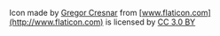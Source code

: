 Icon made by [Gregor Cresnar](http://www.flaticon.com/authors/gregor-cresnar) from [www.flaticon.com](http://www.flaticon.com) is licensed by [CC 3.0 BY](http://creativecommons.org/licenses/by/3.0)